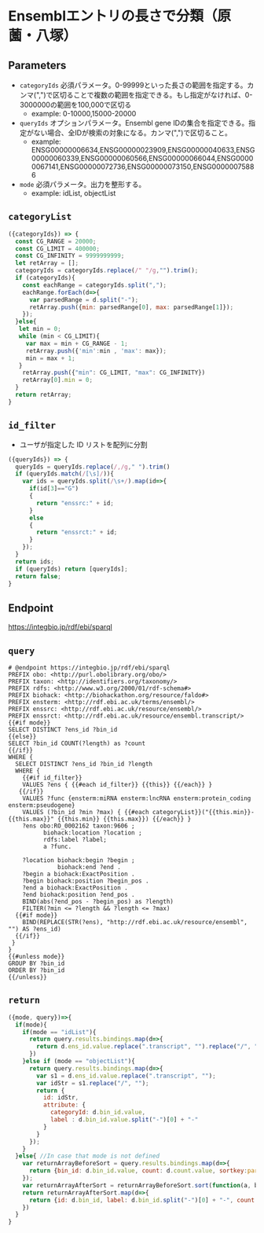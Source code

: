 # Ensemblエントリの長さで分類（原薗・八塚）

## Parameters
* `categoryIds` 必須パラメータ。0-99999といった長さの範囲を指定する。カンマ(",")で区切ることで複数の範囲を指定できる。もし指定がなければ、0-3000000の範囲を100,000で区切る
  * example: 0-10000,15000-20000
* `queryIds` オプションパラメータ。Ensembl gene IDの集合を指定できる。指定がない場合、全IDが検索の対象になる。カンマ(",")で区切ること。
  * example: ENSG00000006634,ENSG00000023909,ENSG00000040633,ENSG00000060339,ENSG00000060566,ENSG00000066044,ENSG00000067141,ENSG00000072736,ENSG00000073150,ENSG00000075886
* `mode`  必須パラメータ。出力を整形する。
  * example: idList, objectList

## `categoryList`
```javascript
({categoryIds}) => {
  const CG_RANGE = 20000;
  const CG_LIMIT = 400000;
  const CG_INFINITY = 9999999999;
  let retArray = [];
  categoryIds = categoryIds.replace(/" "/g,"").trim();
  if (categoryIds){
    const eachRange = categoryIds.split(",");
    eachRange.forEach(d=>{
      var parsedRange = d.split("-");
      retArray.push({min: parsedRange[0], max: parsedRange[1]});   
    });
  }else{
   let min = 0;
   while (min < CG_LIMIT){
     var max = min + CG_RANGE - 1;
     retArray.push({'min':min , 'max': max});
     min = max + 1;
   }
    retArray.push({"min": CG_LIMIT, "max": CG_INFINITY})
    retArray[0].min = 0;
  }
  return retArray;
}
```

## `id_filter`
- ユーザが指定した ID リストを配列に分割
```javascript
({queryIds}) => {
  queryIds = queryIds.replace(/,/g," ").trim()
  if (queryIds.match(/[\s]/)){
    var ids = queryIds.split(/\s+/).map(id=>{
      if(id[3]=="G")
      {
        return "enssrc:" + id;
      }
      else
      {
        return "enssrct:" + id;
      }
    });
  }
  return ids;
  if (queryIds) return [queryIds];
  return false;
}

```

## Endpoint
 https://integbio.jp/rdf/ebi/sparql
 
## `query`
```sparql
# @endpoint https://integbio.jp/rdf/ebi/sparql
PREFIX obo: <http://purl.obolibrary.org/obo/>
PREFIX taxon: <http://identifiers.org/taxonomy/>
PREFIX rdfs: <http://www.w3.org/2000/01/rdf-schema#>
PREFIX biohack: <http://biohackathon.org/resource/faldo#>
PREFIX ensterm: <http://rdf.ebi.ac.uk/terms/ensembl/>
PREFIX enssrc: <http://rdf.ebi.ac.uk/resource/ensembl/>
PREFIX enssrct: <http://rdf.ebi.ac.uk/resource/ensembl.transcript/>
{{#if mode}}
SELECT DISTINCT ?ens_id ?bin_id
{{else}}
SELECT ?bin_id COUNT(?length) as ?count
{{/if}}
WHERE {
  SELECT DISTINCT ?ens_id ?bin_id ?length
  WHERE {
    {{#if id_filter}}
    VALUES ?ens { {{#each id_filter}} {{this}} {{/each}} }
   {{/if}}   
    VALUES ?func {ensterm:miRNA ensterm:lncRNA ensterm:protein_coding ensterm:pseudogene}
    VALUES (?bin_id ?min ?max) { {{#each categoryList}}("{{this.min}}-{{this.max}}" {{this.min}} {{this.max}}) {{/each}} } 
    ?ens obo:RO_0002162 taxon:9606 ;
          biohack:location ?location ;
          rdfs:label ?label;
          a ?func.

    ?location biohack:begin ?begin ;
              biohack:end ?end .
    ?begin a biohack:ExactPosition .
    ?begin biohack:position ?begin_pos . 
    ?end a biohack:ExactPosition .
    ?end biohack:position ?end_pos . 
    BIND(abs(?end_pos - ?begin_pos) as ?length)
    FILTER(?min <= ?length && ?length <= ?max)
  {{#if mode}}
    BIND(REPLACE(STR(?ens), "http://rdf.ebi.ac.uk/resource/ensembl", "") AS ?ens_id)
  {{/if}} 
 }
}
{{#unless mode}}
GROUP BY ?bin_id
ORDER BY ?bin_id
{{/unless}}
```

## `return`
```javascript
({mode, query})=>{
  if(mode){
    if(mode == "idList"){
      return query.results.bindings.map(d=>{
        return d.ens_id.value.replace(".transcript", "").replace("/", "");
      })
    }else if (mode == "objectList"){
      return query.results.bindings.map(d=>{
        var s1 = d.ens_id.value.replace(".transcript", "");
        var idStr = s1.replace("/", "");
        return {
          id: idStr, 
          attribute: {
            categoryId: d.bin_id.value, 
            label : d.bin_id.value.split("-")[0] + "-"
          }
        }
      });
    }
  }else{ //In case that mode is not defined
    var returnArrayBeforeSort = query.results.bindings.map(d=>{
      return {bin_id: d.bin_id.value, count: d.count.value, sortkey:parseInt(d.bin_id.value.split("-"))};
    });
    var returnArrayAfterSort = returnArrayBeforeSort.sort(function(a, b){return a.sortkey - b.sortkey})
    return returnArrayAfterSort.map(d=>{
      return {id: d.bin_id, label: d.bin_id.split("-")[0] + "-", count: d.count};
    })
  }
}
```